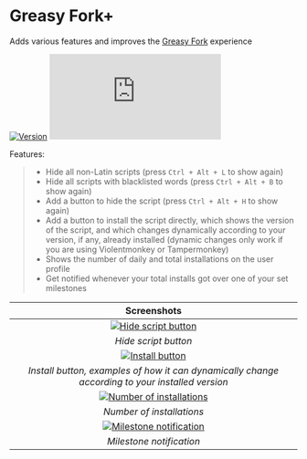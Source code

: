 # Greasy Fork+

Adds various features and improves the [Greasy Fork](https://greasyfork.org/) experience

[![Version](https://img.shields.io/endpoint?url=https://runkit.io/ifelix18/userscript-version/branches/master/iFelix18/Userscripts/master/userscripts/meta/greasyfork-plus.meta.js&style=flat-square)](#greasy-fork)
[![Size](https://img.shields.io/github/size/iFelix18/Userscripts/userscripts/greasyfork-plus.user.js?style=flat-square)](#greasy-fork)

Features:
>
>* Hide all non-Latin scripts (press `Ctrl + Alt + L` to show again)
>* Hide all scripts with blacklisted words (press `Ctrl + Alt + B` to show again)
>* Add a button to hide the script (press `Ctrl + Alt + H` to show again)
>* Add a button to install the script directly, which shows the version of the script, and which changes dynamically according to your version, if any, already installed (dynamic changes only work if you are using Violentmonkey or Tampermonkey)
>* Shows the number of daily and total installations on the user profile
>* Get notified whenever your total installs got over one of your set milestones

|                                              Screenshots                                              |
| :---------------------------------------------------------------------------------------------------: |
|      [![Hide script button](https://i.imgur.com/PFRM1SW.png "Hide script button")](#greasy-fork)      |
|                                         _Hide script button_                                          |
|          [![Install button](https://i.imgur.com/CO8wjFn.png "Install button")](#greasy-fork)          |
|    _Install button, examples of how it can dynamically change according to your installed version_    |
| [![Number of installations](https://i.imgur.com/1DlTEZV.png "Number of installations")](#greasy-fork) |
|                                       _Number of installations_                                       |
|  [![Milestone notification](https://i.imgur.com/Q3wXatS.png "Milestone notification")](#greasy-fork)  |
|                                       _Milestone notification_                                        |
